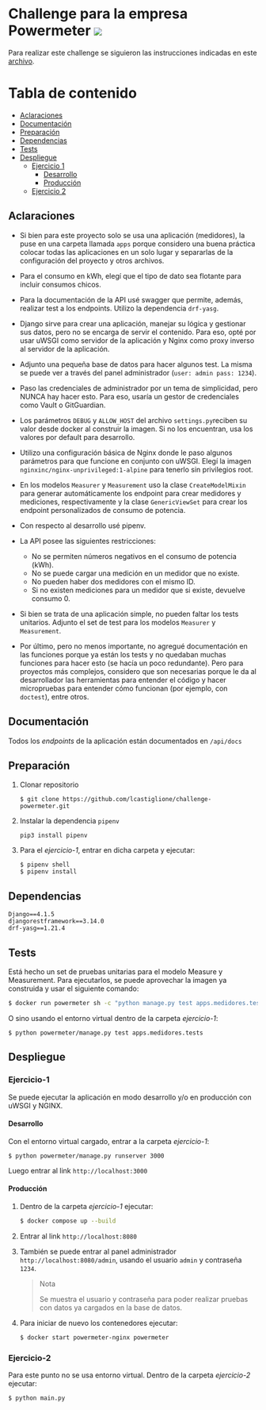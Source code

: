 ﻿# Challenge para la empresa Powermeter ![](https://www.powermeter.com.ar/files/logo-1.png)

Para realizar este challenge se siguieron las instrucciones indicadas en este [archivo](Instrucciones.pdf).

Tabla de contenido
=================

<!--ts-->

* [Aclaraciones](#Aclaraciones)
* [Documentación](#Documentación)
* [Preparación](#Preparación)
* [Dependencias](#Dependencias)
* [Tests](#tests)
* [Despliegue](#Despliegue)
     * [Ejercicio 1](#Ejercicio-1)
       * [Desarrollo](#Desarrollo)
       * [Producción](#Producción)
     * [Ejercicio 2](#Ejercicio-2)

<!--te-->

## Aclaraciones

- Si bien para este proyecto solo se usa una aplicación (medidores), la puse en una carpeta llamada `apps` porque considero una buena práctica colocar todas las aplicaciones en un solo lugar y separarlas de la configuración del proyecto y otros archivos.
- Para el consumo en kWh, elegí que el tipo de dato sea flotante para incluir consumos chicos. 
- Para la documentación de la API usé swagger que permite, además, realizar test a los endpoints. Utilizo la dependencia `drf-yasg`.
- Django sirve para crear una aplicación, manejar su lógica y gestionar sus datos, pero no se encarga de servir el contenido. Para eso, opté por usar uWSGI como servidor de la aplicación y Nginx como proxy inverso al servidor de la aplicación.
- Adjunto una pequeña base de datos para hacer algunos test. La misma se puede ver a través del panel administrador (`user: admin pass: 1234`).
- Paso las credenciales de administrador por un tema de simplicidad, pero NUNCA hay hacer esto. Para eso, usaría un gestor de credenciales como Vault o GitGuardian.
- Los parámetros `DEBUG` y `ALLOW_HOST` del archivo `settings.py`reciben su valor desde docker al construir la imagen. Si no los encuentran, usa los valores por default para desarrollo.
- Utilizo una configuración básica de Nginx donde le paso algunos parámetros para que funcione en conjunto con uWSGI. Elegí la imagen `nginxinc/nginx-unprivileged:1-alpine` para tenerlo sin privilegios root.
- En los modelos `Measurer` y `Measurement` uso la clase `CreateModelMixin` para generar automáticamente los endpoint para crear medidores y mediciones, respectivamente y la clase `GenericViewSet` para crear los endpoint personalizados de consumo de potencia.
- Con respecto al desarrollo usé pipenv.
- La API posee las siguientes restricciones: 
  - No se permiten números negativos en el consumo de potencia (kWh).
  - No se puede cargar una medición en un medidor que no existe.
  - No pueden haber dos medidores con el mismo ID.
  - Si no existen mediciones para un medidor que si existe, devuelve consumo 0.

- Si bien se trata de una aplicación simple, no pueden faltar los tests unitarios. Adjunto el set de test para los modelos `Measurer` y `Measurement`.
- Por último, pero no menos importante, no agregué documentación en las funciones porque ya están los tests y no quedaban muchas funciones para hacer esto (se hacía un poco redundante). Pero para proyectos más complejos, considero que son necesarias porque le da al desarrollador las herramientas para entender el código y hacer micropruebas para entender cómo funcionan (por ejemplo, con `doctest`), entre otros.



## Documentación

Todos los *endpoints* de la aplicación están documentados en `/api/docs`



## Preparación

1. Clonar repositorio

   ```
   $ git clone https://github.com/lcastiglione/challenge-powermeter.git
   ```

2. Instalar la dependencia `pipenv`

   ```
   pip3 install pipenv
   ```

3. Para el *ejercicio-1*, entrar en dicha carpeta y ejecutar:

   ```
   $ pipenv shell
   $ pipenv install
   ```



## Dependencias

```text
Django==4.1.5
djangorestframework==3.14.0
drf-yasg==1.21.4
```



## Tests

Está hecho un set de pruebas unitarias para el modelo Measure y Measurement. Para ejecutarlos, se puede aprovechar la imagen ya construida y usar el siguiente comando:

```bash
$ docker run powermeter sh -c "python manage.py test apps.medidores.tests" 
```

O sino usando el entorno virtual dentro de la carpeta *ejercicio-1*:

```shell
$ python powermeter/manage.py test apps.medidores.tests
```





## Despliegue



### Ejercicio-1

Se puede ejecutar la aplicación en modo desarrollo y/o en producción con uWSGI y NGINX.

#### Desarrollo

Con el entorno virtual cargado, entrar a la carpeta *ejercicio-1*:

```shell
$ python powermeter/manage.py runserver 3000
```

Luego entrar al link `http://localhost:3000`



#### Producción

1. Dentro de la carpeta *ejercicio-1* ejecutar:

   ```bash
   $ docker compose up --build
   ```

2. Entrar al link `http://localhost:8080`

3. También se puede entrar al panel administrador  `http://localhost:8080/admin`, usando el usuario `admin` y contraseña `1234`.

   > Nota
   >
   > Se muestra el usuario y contraseña para poder realizar pruebas con datos ya cargados en la base de datos.

4. Para iniciar de nuevo los contenedores ejecutar:

   ```bash
   $ docker start powermeter-nginx powermeter
   ```

   

### Ejercicio-2

Para este punto no se usa entorno virtual. Dentro de la carpeta *ejercicio-2* ejecutar:

```bash
$ python main.py
```

